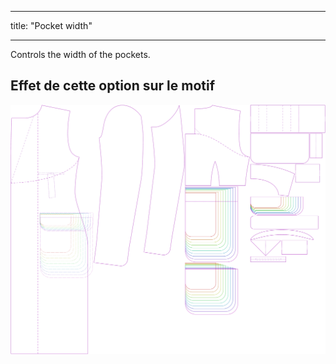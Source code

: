 - - -
title: "Pocket width"
- - -

Controls the width of the pockets.

## Effet de cette option sur le motif

![Cette image montre l'effet de cette option en superposant plusieurs variantes qui ont une valeur différente pour cette option](carlton_pocketwidth_sample.svg "Effet de cette option sur le modèle")
